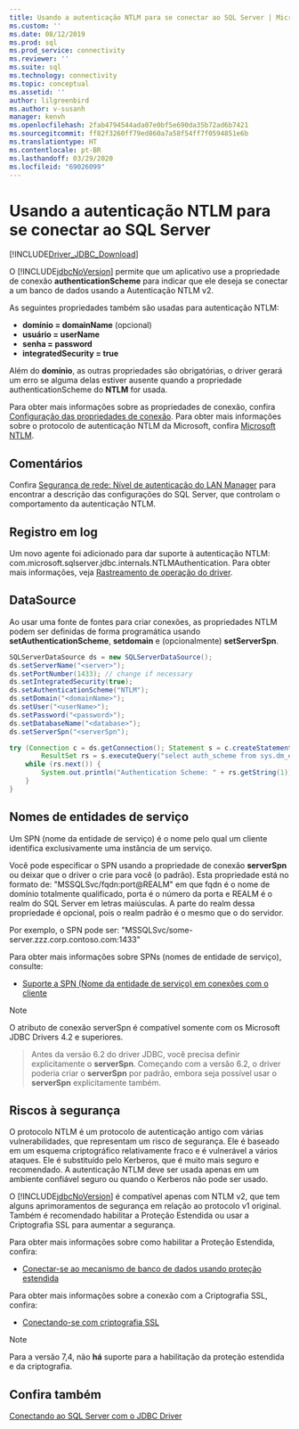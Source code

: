 ```yaml
---
title: Usando a autenticação NTLM para se conectar ao SQL Server | Microsoft Docs
ms.custom: ''
ms.date: 08/12/2019
ms.prod: sql
ms.prod_service: connectivity
ms.reviewer: ''
ms.suite: sql
ms.technology: connectivity
ms.topic: conceptual
ms.assetid: ''
author: lilgreenbird
ms.author: v-susanh
manager: kenvh
ms.openlocfilehash: 2fab4794544ada07e0bf5e690da35b72ad6b7421
ms.sourcegitcommit: ff82f3260ff79ed860a7a58f54ff7f0594851e6b
ms.translationtype: HT
ms.contentlocale: pt-BR
ms.lasthandoff: 03/29/2020
ms.locfileid: "69026099"
---
```

# <a name="using-ntlm-authentication-to-connect-to-sql-server"></a>Usando a autenticação NTLM para se conectar ao SQL Server

[!INCLUDE[Driver_JDBC_Download](../../includes/driver_jdbc_download.md)]

O [!INCLUDE[jdbcNoVersion](../../includes/jdbcnoversion_md.md)] permite que um aplicativo use a propriedade de conexão **authenticationScheme** para indicar que ele deseja se conectar a um banco de dados usando a Autenticação NTLM v2. 

As seguintes propriedades também são usadas para autenticação NTLM:

- **domínio = domainName** (opcional)
- **usuário = userName**
- **senha = password**
- **integratedSecurity = true**

Além do **domínio**, as outras propriedades são obrigatórias, o driver gerará um erro se alguma delas estiver ausente quando a propriedade authenticationScheme do **NTLM** for usada. 

Para obter mais informações sobre as propriedades de conexão, confira [Configuração das propriedades de conexão](../../connect/jdbc/setting-the-connection-properties.md). Para obter mais informações sobre o protocolo de autenticação NTLM da Microsoft, confira [Microsoft NTLM](https://docs.microsoft.com/windows/desktop/SecAuthN/microsoft-ntlm).

## <a name="remarks"></a>Comentários

Confira [Segurança de rede: Nível de autenticação do LAN Manager](https://docs.microsoft.com/windows/security/threat-protection/security-policy-settings/network-security-lan-manager-authentication-level) para encontrar a descrição das configurações do SQL Server, que controlam o comportamento da autenticação NTLM. 

## <a name="logging"></a>Registro em log

Um novo agente foi adicionado para dar suporte à autenticação NTLM: com.microsoft.sqlserver.jdbc.internals.NTLMAuthentication. Para obter mais informações, veja [Rastreamento de operação do driver](../../connect/jdbc/tracing-driver-operation.md).

## <a name="datasource"></a>DataSource

Ao usar uma fonte de fontes para criar conexões, as propriedades NTLM podem ser definidas de forma programática usando **setAuthenticationScheme**, **setdomain** e (opcionalmente) **setServerSpn**.

```java
SQLServerDataSource ds = new SQLServerDataSource();
ds.setServerName("<server>");
ds.setPortNumber(1433); // change if necessary
ds.setIntegratedSecurity(true);
ds.setAuthenticationScheme("NTLM");
ds.setDomain("<domainName>");
ds.setUser("<userName>");
ds.setPassword("<password>");
ds.setDatabaseName("<database>");
ds.setServerSpn("<serverSpn");

try (Connection c = ds.getConnection(); Statement s = c.createStatement();
        ResultSet rs = s.executeQuery("select auth_scheme from sys.dm_exec_connections where session_id=@@spid")) {
    while (rs.next()) {
        System.out.println("Authentication Scheme: " + rs.getString(1));
    }
}
```

## <a name="service-principal-names"></a>Nomes de entidades de serviço

Um SPN (nome da entidade de serviço) é o nome pelo qual um cliente identifica exclusivamente uma instância de um serviço.

Você pode especificar o SPN usando a propriedade de conexão **serverSpn** ou deixar que o driver o crie para você (o padrão). Esta propriedade está no formato de: "MSSQLSvc/fqdn:port\@REALM" em que fqdn é o nome de domínio totalmente qualificado, porta é o número da porta e REALM é o realm do SQL Server em letras maiúsculas. A parte do realm dessa propriedade é opcional, pois o realm padrão é o mesmo que o do servidor.

Por exemplo, o SPN pode ser: "MSSQLSvc/some-server.zzz.corp.contoso.com:1433"

Para obter mais informações sobre SPNs (nomes de entidade de serviço), consulte:

- [Suporte a SPN (Nome da entidade de serviço) em conexões com o cliente](https://docs.microsoft.com/sql/relational-databases/native-client/features/service-principal-name-spn-support-in-client-connections?view=sql-server-2017)

> [!NOTE]  
> O atributo de conexão serverSpn é compatível somente com os Microsoft JDBC Drivers 4.2 e superiores.

> Antes da versão 6.2 do driver JDBC, você precisa definir explicitamente o **serverSpn**. Começando com a versão 6.2, o driver poderia criar o **serverSpn** por padrão, embora seja possível usar o **serverSpn** explicitamente também.

## <a name="security-risks"></a>Riscos à segurança

O protocolo NTLM é um protocolo de autenticação antigo com várias vulnerabilidades, que representam um risco de segurança. Ele é baseado em um esquema criptográfico relativamente fraco e é vulnerável a vários ataques. Ele é substituído pelo Kerberos, que é muito mais seguro e recomendado. A autenticação NTLM deve ser usada apenas em um ambiente confiável seguro ou quando o Kerberos não pode ser usado.

O [!INCLUDE[jdbcNoVersion](../../includes/jdbcnoversion_md.md)] é compatível apenas com NTLM v2, que tem alguns aprimoramentos de segurança em relação ao protocolo v1 original. Também é recomendado habilitar a Proteção Estendida ou usar a Criptografia SSL para aumentar a segurança. 

Para obter mais informações sobre como habilitar a Proteção Estendida, confira:

- [Conectar-se ao mecanismo de banco de dados usando proteção estendida](../../database-engine/configure-windows/connect-to-the-database-engine-using-extended-protection.md)

Para obter mais informações sobre a conexão com a Criptografia SSL, confira:

- [Conectando-se com criptografia SSL](../../connect/jdbc/connecting-with-ssl-encryption.md)

> [!NOTE]
> Para a versão 7,4, não **há** suporte para a habilitação da proteção estendida e da criptografia.

## <a name="see-also"></a>Confira também

[Conectando ao SQL Server com o JDBC Driver](../../connect/jdbc/connecting-to-sql-server-with-the-jdbc-driver.md)
